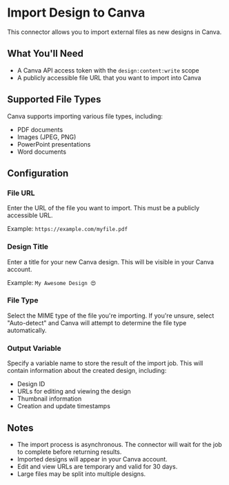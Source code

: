 # Import Design to Canva

This connector allows you to import external files as new designs in Canva.

## What You'll Need

- A Canva API access token with the `design:content:write` scope
- A publicly accessible file URL that you want to import into Canva

## Supported File Types

Canva supports importing various file types, including:
- PDF documents
- Images (JPEG, PNG)
- PowerPoint presentations
- Word documents

## Configuration

### File URL
Enter the URL of the file you want to import. This must be a publicly accessible URL.

Example: `https://example.com/myfile.pdf`

### Design Title
Enter a title for your new Canva design. This will be visible in your Canva account.

Example: `My Awesome Design 😍`

### File Type
Select the MIME type of the file you're importing. If you're unsure, select "Auto-detect" and Canva will attempt to determine the file type automatically.

### Output Variable
Specify a variable name to store the result of the import job. This will contain information about the created design, including:
- Design ID
- URLs for editing and viewing the design
- Thumbnail information
- Creation and update timestamps

## Notes

- The import process is asynchronous. The connector will wait for the job to complete before returning results.
- Imported designs will appear in your Canva account.
- Edit and view URLs are temporary and valid for 30 days.
- Large files may be split into multiple designs.